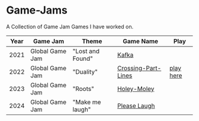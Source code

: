 # Game-Jams
A Collection of Game Jam Games I have worked on.
  

| Year | Game Jam        | Theme            | Game Name                                                                    | Play                                                               |
|------|-----------------|------------------|------------------------------------------------------------------------------|--------------------------------------------------------------------|
| 2021 | Global Game Jam | "Lost and Found" | [Kafka](https://github.com/Shellywell123/global-game-jam-2021)               |                                                                    |
| 2022 | Global Game Jam | "Duality"        | [Crossing-Part-Lines](https://github.com/Shellywell123/global-game-jam-2022) | [play here](https://github.com/Shellywell123/global-game-jam-2021) |
| 2023 | Global Game Jam | "Roots"          | [Holey-Moley](https://github.com/Shellywell123/Holey-Moley)                  |                                                                    |
| 2024 | Global Game Jam | "Make me laugh"  | [Please Laugh](https://github.com/Shellywell123/global-game-jam-2024)        |                                                                    |

